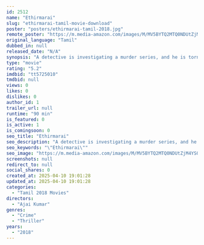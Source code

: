 ```yaml
---
id: 2512
name: "Ethirmarai"
slug: "ethirmarai-tamil-movie-download"
poster: "posters/ethirmarai-tamil-2018.jpg"
remote_poster: "https://m.media-amazon.com/images/M/MV5BYTQ2MTQ0NDUtZjM4YS00NmZiLTk2MTQtNTk3MGJjOGM3YjdmXkEyXkFqcGc@._V1_SX300.jpg"
original_language: "Tamil"
dubbed_in: null
released_date: "N/A"
synopsis: "A detective is investigating a murder series, and he is torn between the case and family problems. Being a tough, intelligent officer, he sets out on a mission to find the serial killer responsible for the murders. The method used..."
type: "movie"
rating: "5.2"
imdbid: "tt5725010"
tmdbid: null
views: 0
likes: 0
dislikes: 0
author_id: 1
trailer_url: null
runtime: "90 min"
is_featured: 0
is_active: 1
is_comingsoon: 0
seo_title: "Ethirmarai"
seo_description: "A detective is investigating a murder series, and he is torn between the case and family problems. Being a tough, intelligent officer, he sets out on a mission to find the serial killer responsible for the murders. The method used..."
seo_keywords: "\"Ethirmarai\""
seo_image: "https://m.media-amazon.com/images/M/MV5BYTQ2MTQ0NDUtZjM4YS00NmZiLTk2MTQtNTk3MGJjOGM3YjdmXkEyXkFqcGc@._V1_SX300.jpg"
screenshots: null
redirect_to: null
social_shares: 0
created_at: 2025-04-10 19:01:28
updated_at: 2025-04-10 19:01:28
categories:
  - "Tamil 2018 Movies"
directors:
  - "Ajai Kumar"
genres:
  - "Crime"
  - "Thriller"
years:
  - "2018"
---
```

